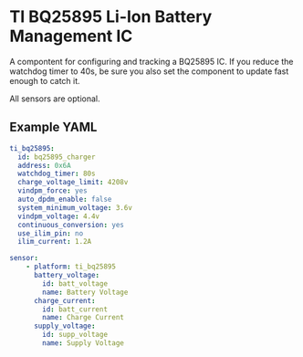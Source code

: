 # TI BQ25895 Li-Ion Battery Management IC
A compontent for configuring and tracking a BQ25895 IC. If you reduce the watchdog timer to 40s, be sure you also set the component to update fast enough to catch it. 

All sensors are optional.


## Example YAML
```yaml
ti_bq25895:
  id: bq25895_charger
  address: 0x6A
  watchdog_timer: 80s
  charge_voltage_limit: 4208v
  vindpm_force: yes
  auto_dpdm_enable: false
  system_minimum_voltage: 3.6v
  vindpm_voltage: 4.4v
  continuous_conversion: yes
  use_ilim_pin: no
  ilim_current: 1.2A

sensor:
    - platform: ti_bq25895
      battery_voltage:
        id: batt_voltage
        name: Battery Voltage
      charge_current:
        id: batt_current
        name: Charge Current
      supply_voltage:
        id: supp_voltage
        name: Supply Voltage
```